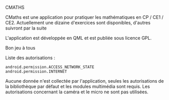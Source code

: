 CMATHS

CMaths est une application pour pratiquer les mathématiques en CP / CE1 / CE2.
Actuellement une dizaine d'exercices sont disponibles, d'autres suivront par la suite

L'application est développée en QML et est publiée sous licence GPL.

Bon jeu à tous

Liste des autorisations :

    android.permission.ACCESS_NETWORK_STATE
    android.permission.INTERNET
    
Aucune donnée n'est collectée par l'application, seules les autorisations de la bibliothèque par défaut et les modules multimédia sont requis. Les autorisations concernant la caméra et le micro ne sont pas utilisées.
